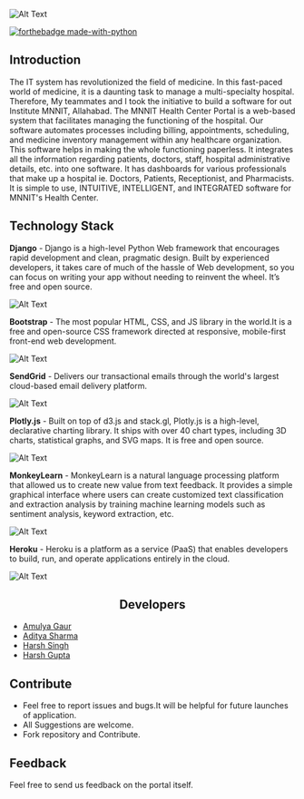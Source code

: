 ![Alt Text](https://dev-to-uploads.s3.amazonaws.com/i/8w9t7hlkfbgf787y88z4.png)

[![forthebadge made-with-python](http://ForTheBadge.com/images/badges/made-with-python.svg)](https://www.python.org/)

## Introduction

The IT system has revolutionized the field of medicine. In this fast-paced world of medicine, it is a daunting task to manage a multi-specialty hospital. Therefore, My teammates and I took the initiative to build a software for out Institute MNNIT, Allahabad. The MNNIT Health Center Portal is a web-based system that facilitates managing the functioning of the hospital.
Our software automates processes including billing, appointments, scheduling, and medicine inventory management within any healthcare organization. This software helps in making the whole functioning paperless. It integrates all the information regarding patients, doctors, staff, hospital administrative details, etc. into one software. It has dashboards for various professionals that make up a hospital ie. Doctors, Patients, Receptionist, and Pharmacists. It is simple to use, INTUITIVE, INTELLIGENT, and INTEGRATED software for MNNIT's Health Center.

## Technology Stack

<b>Django</b> - Django is a high-level Python Web framework that encourages rapid development and clean, pragmatic design. Built by experienced developers, it takes care of much of the hassle of Web development, so you can focus on writing your app without needing to reinvent the wheel. It’s free and open source.

![Alt Text](https://dev-to-uploads.s3.amazonaws.com/i/c9qpc4ek3cmzevqm0lfo.jpeg)

<b>Bootstrap</b> - The most popular HTML, CSS, and JS library in the world.It is a free and open-source CSS framework directed at responsive, mobile-first front-end web development.

![Alt Text](https://dev-to-uploads.s3.amazonaws.com/i/s8sir8nx4fc2zqayi3fq.png)

<b>SendGrid</b> - Delivers our transactional emails through the world's largest cloud-based email delivery platform.

![Alt Text](https://dev-to-uploads.s3.amazonaws.com/i/tt98m0zmwkllrzffenzp.png)

<b>Plotly.js</b> - Built on top of d3.js and stack.gl, Plotly.js is a high-level, declarative charting library. It ships with over 40 chart types, including 3D charts, statistical graphs, and SVG maps.
It is free and open source.

![Alt Text](https://dev-to-uploads.s3.amazonaws.com/i/wlz3qjhi9na0wop5xur7.png)

<b>MonkeyLearn</b> - MonkeyLearn is a natural language processing platform that allowed us to create new value from text feedback. It provides a simple graphical interface where users can create customized text classification and extraction analysis by training machine learning models such as sentiment analysis, keyword extraction, etc.

![Alt Text](https://dev-to-uploads.s3.amazonaws.com/i/tn26v6q2gymerj6axlhc.png)

<b>Heroku</b> - Heroku is a platform as a service (PaaS) that enables developers to build, run, and operate applications entirely in the cloud.

![Alt Text](https://dev-to-uploads.s3.amazonaws.com/i/ksx4iiwta9u15f63t5ha.png)

## <center><b>Developers</b></center>

<ul>
  <li> <a href="https://github.com/amulyagaur">Amulya Gaur</a></li>
  <li> <a href="https://github.com/zoop-ad">Aditya Sharma</a></li>
  <li> <a href="https://github.com/rickyric395">Harsh Singh</a></li>
  <li> <a href="https://github.com/devil6399">Harsh Gupta</a></li>
</ul>

## Contribute

<ul>
  <li>Feel free to report issues and bugs.It will be helpful for future launches of application.</li>
  <li>All Suggestions are welcome.</li>
  <li>Fork repository and Contribute.</li>
</ul>

## Feedback

Feel free to send us feedback on the portal itself.

